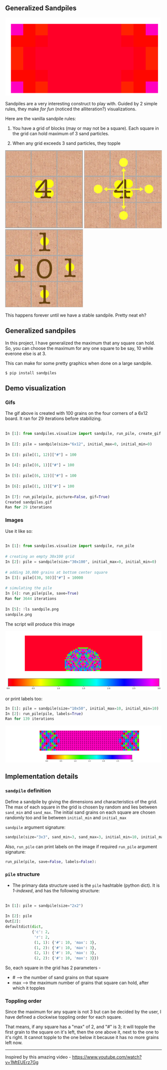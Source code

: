 ## Generalized Sandpiles

<img src="https://github.com/darshanime/sandpiles/blob/master/images/sandpiles.gif" width="500" height="250">

Sandpiles are a very interesting construct to play with. Guided by 2 simple rules, they make _for fun_ (noticed the alliteration?) visualizations. 

Here are the vanilla sandpile rules:

 1.  You have a grid of blocks (may or may not be a square). Each square in the grid can hold maximum of 3 sand particles.

 2.  When any grid exceeds 3 sand particles, they topple


<img src="https://github.com/darshanime/sandpiles/blob/master/images/sandpiles_1.png" width="250" height="250">
<img src="https://github.com/darshanime/sandpiles/blob/master/images/sandpiles_2.png" width="250" height="250">
<img src="https://github.com/darshanime/sandpiles/blob/master/images/sandpiles_3.png" width="250" height="250">

This happens forever until we have a stable sandpile. Pretty neat eh?

## Generalized sandpiles

In this project, I have generalized the maximum that any square can hold. 
So, you can choose the maximum for any one square to be say, 10 while everone else is at 3. 

This can make for some pretty graphics when done on a large sandpile.

```
$ pip install sandpiles
```

## Demo visualization

### Gifs

The gif above is created with 100 grains on the four corners of a 6x12 board. It ran for 29 iterations before stabilizing.

```python

In [1]: from sandpiles.visualize import sandpile, run_pile, create_gif

In [2]: pile = sandpile(size="6x12", initial_max=0, initial_min=0)

In [3]: pile[(1, 12)]["#"] = 100

In [4]: pile[(6, 1)]["#"] = 100

In [5]: pile[(6, 12)]["#"] = 100

In [6]: pile[(1, 1)]["#"] = 100

In [7]: run_pile(pile, picture=False, gif=True)
Created sandpiles.gif
Ran for 29 iterations

```

### Images


Use it like so:

```python

In [1]: from sandpiles.visualize import sandpile, run_pile

# creating an empty 30x100 grid
In [2]: pile = sandpile(size="30x100", initial_max=0, initial_min=0)

# adding 10,000 grains at bottom center square
In [3]: pile[(30, 50)]["#"] = 10000

# simulating the pile
In [4]: run_pile(pile, save=True)
Ran for 3644 iterations

In [5]: !ls sandpile.png
sandpile.png

```

The script will produce this image

![img](https://github.com/darshanime/sandpiles/blob/master/images/sandpiles_4.png)


or print labels too:
```python
In [1]: pile = sandpile(size="10x50", initial_max=10, initial_min=10)
In [2]: run_pile(pile, labels=True)
Ran for 139 iterations
```

![img](https://github.com/darshanime/sandpiles/blob/master/images/sandpiles_5.png)


## Implementation details

### `sandpile` definition

Define a sandpile by giving the dimensions and characteristics of the grid. The max of each square in the grid is chosen by random and lies between `sand_min` and `sand_max`. The initial sand grains on each square are chosen randomly too and lie between `initial_min` and `initial_max`

`sandpile` argument signature:
```python
sandpile(size="3x3", sand_min=3, sand_max=3, initial_min=10, initial_max=10):
```

Also, `run_pile` can print labels on the image if required
`run_pile` argument signature:
```python
run_pile(pile, save=False, labels=False):
```

### `pile` structure
- The primary data structure used is the `pile` hashtable (python dict). It is *1-indexed*, and has the following structure:

```python

In [1]: pile = sandpile(size="2x2")

In [2]: pile
Out[2]:
defaultdict(dict,
            {'c': 2,
             'r': 2,
             (1, 1): {'#': 10, 'max': 3},
             (1, 2): {'#': 10, 'max': 3},
             (2, 1): {'#': 10, 'max': 3},
             (2, 2): {'#': 10, 'max': 3}})
```

So, each square in the grid has 2 parameters -
 - \# --> the number of sand grains on that square
 - max --> the maximum number of grains that square can hold, after which it topples


### Toppling order

Since the maximum for any square is not 3 but can be decided by the user, I have defined a clockwise toppling order for each square. 

That means, if any square has a "max" of 2, and "#" is 3; it will topple the first grain to the square on it's left, then the one above it, next to the one to it's right. It cannot topple to the one below it because it has no more grains left now.

______

Inspired by this amazing video - <https://www.youtube.com/watch?v=1MtEUErz7Gg>
